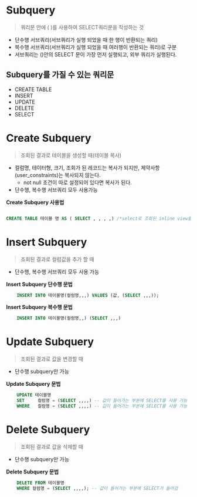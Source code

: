 # Subquery
> 쿼리문 안에 ( )를 사용하여 SELECT쿼리문을 작성하는 것

- 단수행 서브쿼리(서브쿼리가 실행 되었을 때 한 행이 반환되는 쿼리)
- 복수행 서브쿼리(서브쿼리가 실행 되었을 때 여러행이 반환되는 쿼리)로 구분
- 서브쿼리는 ()안의 SELECT 문이 가장 먼저 실행되고, 외부 쿼리가 실행된다.


## Subquery를 가질 수 있는 쿼리문
- CREATE TABLE
- INSERT
- UPDATE
- DELETE
- SELECT

# Create Subquery
> 조회된 결과로 테이블을 생성할 때(테이블 복사)

- 컬럼명, 테이터형, 크기, 조회가 된 레코드는 복사가 되지만, 제약사항(user_constraints)는 복사되지 않는다.
    - not null 조건이 따로 설정되어 있다면 복사가 된다.
- 단수행, 복수행 서브쿼리 모두 사용가능

**Create Subquery 사용법**
```sql

CREATE TABLE 테이블 명 AS ( SELECT , , , ,) /*select로 조회된 inline view를 가지고 테이블을 만드는것*/

```

# Insert Subquery
> 조회된 결과로 컬럼값을 추가 할 때

- 단수행, 복수행 서브쿼리 모두 사용 가능

**Insert Subquery 단수행 문법**
```sql
    INSERT INTO 테이블명(컬럼명,,,) VALUES (값, (SELECT ,,,));
```

**Insert Subquery 복수행 문법**

```sql
    INSERT INTO 테이블명(컬럼명,,) (SELECT ,,,)
```

# Update Subquery
> 조회된 결과로 값을 변경할 때

- 단수행 subquery만 가능

**Update Subquery 문법**
```sql
    UPDATE 테이블명
    SET     컬럼명 = (SELECT ,,,,) -- 값이 들어가는 부분에 SELECT를 사용 가능
    WHERE   컬럼명 = (SELECT ,,,,) -- 값이 들어가는 부분에 SELECT를 사용 가능 
```


# Delete Subquery
> 조회된 결과로 값을 삭제할 때

- 단수행 subquery만 가능

**Delete Subquery 문법**
```sql
    DELETE FROM 테이블명
    WHERE 컬럼명 = (SELECT ,,,,); -- 값이 들어가는 부분에 SELECT가 들어감
```